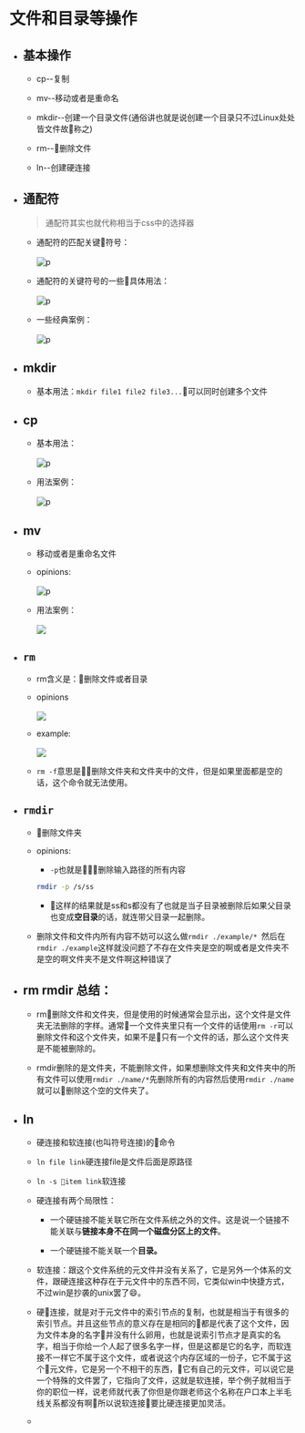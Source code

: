 # 文件和目录等操作

- ## 基本操作

    - cp--复制

    - mv--移动或者是重命名

    - mkdir--创建一个目录文件(通俗讲也就是说创建一个目录只不过Linux处处皆文件故称之)

    - rm--删除文件

    - ln--创建硬连接

- ## 通配符

    > 通配符其实也就代称相当于css中的选择器

    - 通配符的匹配关键符号：<br><br>![p](../picture/tong.png) 

    - 通配符的关键符号的一些具体用法：<br><br>![p](../picture/tong-1.png)

    - 一些经典案例：<br><br>![p](../picture/tong-e.png)
- ## mkdir

    - 基本用法：`mkdir file1 file2 file3...`可以同时创建多个文件

- ## cp

    - 基本用法：<br><br>![p](../picture/cp-opinios.png)

    - 用法案例：<br><br>![p](../picture/cp-example.png)

- ## mv

    - 移动或者是重命名文件

    - opinions:<br><br>![p](../picture/mv.png)

    - 用法案例：<br><br>![](../picture/mv-1.png)

- ## `rm`

    - rm含义是：删除文件或者目录

    - opinions<br><br>![](../picture/rm.png)

    - example:<br><br>![](../picture/rm-1.png)

    - `rm -f`意思是删除文件夹和文件夹中的文件，但是如果里面都是空的话，这个命令就无法使用。

- ## `rmdir`
    - 删除文件夹
    - opinions:
        - `-p`也就是删除输入路径的所有内容
        ```bash
        rmdir -p /s/ss
        ```

        - 这样的结果就是ss和s都没有了也就是当子目录被删除后如果父目录也变成**空目录**的话，就连带父目录一起删除。

    - 删除文件和文件内所有内容不妨可以这么做`rmdir ./example/* `然后在`rmdir ./example`这样就没问题了不存在文件夹是空的啊或者是文件夹不是空的啊文件夹不是文件啊这种错误了

- ## rm rmdir 总结：

    - rm删除文件和文件夹，但是使用的时候通常会显示出，这个文件是文件夹无法删除的字样。通常一个文件夹里只有一个文件的话使用`rm -r`可以删除文件和这个文件夹，如果不是只有一个文件的话，那么这个文件夹是不能被删除的。

    - rmdir删除的是文件夹，不能删除文件，如果想删除文件夹和文件夹中的所有文件可以使用`rmdir ./name/*`先删除所有的内容然后使用`rmdir ./name`就可以删除这个空的文件夹了。

- ## ln
    - 硬连接和软连接(也叫符号连接)的命令

    - `ln file link`硬连接file是文件后面是原路径
    
    - `ln -s item link`软连接

    - 硬连接有两个局限性：
        - 一个硬链接不能关联它所在文件系统之外的文件。这是说一个链接不能关联与**链接本身不在同一个磁盘分区上的文件**。

        - 一个硬链接不能关联一个**目录。**
    - 软连接：跟这个文件系统的元文件并没有关系了，它是另外一个体系的文件，跟硬连接这种存在于元文件中的东西不同，它类似win中快捷方式，不过win是抄袭的unix罢了😄。
    - 硬连接，就是对于元文件中的索引节点的复制，也就是相当于有很多的索引节点。并且这些节点的意义存在是相同的都是代表了这个文件，因为文件本身的名字并没有什么卵用，也就是说索引节点才是真实的名字，相当于你给一个人起了很多名字一样，但是这都是它的名字，而软连接不一样它不属于这个文件，或者说这个内存区域的一份子，它不属于这个元文件，它是另一个不相干的东西，它有自己的元文件，可以说它是一个特殊的文件罢了，它指向了文件，这就是软连接，举个例子就相当于你的职位一样，说老师就代表了你但是你跟老师这个名称在户口本上半毛线关系都没有啊所以说软连接要比硬连接更加灵活。

    - 
